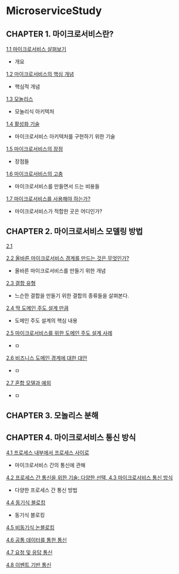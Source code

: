 # MicroserviceStudy



## CHAPTER 1. 마이크로서비스란?

[1.1 마이크로서비스 살펴보기](https://github.com/changuii/MicroserviceStudy/blob/main/chapter1/Preview.md)
- 개요

[1.2 마이크로서비스의 핵심 개념](https://github.com/changuii/MicroserviceStudy/blob/main/chapter1/KeyConcept.md)
- 핵심적 개념

[1.3 모놀리스](https://github.com/changuii/MicroserviceStudy/blob/main/chapter1/MonolithicArchitecture.md)
- 모놀리식 아키텍처

[1.4 활성화 기술](https://github.com/changuii/MicroserviceStudy/blob/main/chapter1/ActivationTechnology.md)
- 마이크로서비스 아키텍처를 구현하기 위한 기술

[1.5 마이크로서비스의 장점](https://github.com/changuii/MicroserviceStudy/blob/main/chapter1/Advantage.md)
- 장점들

[1.6 마이크로서비스의 고충](https://github.com/changuii/MicroserviceStudy/blob/main/chapter1/Difficulty.md)
- 마이크로서비스를 만들면서 드는 비용들

[1.7 마이크로서비스를 사용해야 하는가?](https://github.com/changuii/MicroserviceStudy/blob/main/chapter1/Suitable.md)
- 마이크로서비스가 적합한 곳은 어디인가?


## CHAPTER 2. 마이크로서비스 모델링 방법


[2.1]()

[2.2 올바른 마이크로서비스 경계를 만드는 것은 무엇인가?](https://github.com/changuii/MicroserviceStudy/blob/main/chapter2/Boundary.md)
- 올바른 마이크로서비스를 만들기 위한 개념

[2.3 결합 유형](https://github.com/changuii/MicroserviceStudy/blob/main/chapter2/CombinationType.md)
- 느슨한 결합을 만들기 위한 결합의 종류들을 살펴본다.  

[2.4 딱 도메인 주도 설계 만큼](https://github.com/changuii/MicroserviceStudy/blob/main/chapter2/DomainDrivenDesign.md)
- 도메인 주도 설계의 핵심 내용

[2.5 마이크로서비스를 위한 도메인 주도 설계 사례]()
- ㅁ
  
[2.6 비즈니스 도메인 경계에 대한 대안]()
- ㅁ
  
[2.7 혼합 모델과 예외]()
- ㅁ


## CHAPTER 3. 모놀리스 분해


## CHAPTER 4. 마이크로서비스 통신 방식


[4.1 프로세스 내부에서 프로세스 사이로](https://github.com/changuii/MicroserviceStudy/blob/main/chapter4/BetweenProcesses.md)
- 마이크로서비스 간의 통신에 관해

[4.2 프로세스 간 통신을 위한 기술: 다양한 선택, 4.3 마이크로서비스 통신 방식](https://github.com/changuii/MicroserviceStudy/blob/main/chapter4/CommunicationTechnology.md)
- 다양한 프로세스 간 통신 방법

[4.4 동기식 블로킹](https://github.com/changuii/MicroserviceStudy/blob/main/chapter4/SynchronousBlocking.md)
- 동기식 블로킹

[4.5 비동기식 논블로킹](https://github.com/changuii/MicroserviceStudy/blob/main/chapter4/AsynchronousNonblocking.md)

[4.6 공통 데이터를 통한 통신](https://github.com/changuii/MicroserviceStudy/blob/main/chapter4/CommonData.md)

[4.7 요청 및 응답 통신](https://github.com/changuii/MicroserviceStudy/blob/main/chapter4/RequestResponse.md)

[4.8 이벤트 기반 통신](https://github.com/changuii/MicroserviceStudy/blob/main/chapter4/EventDriven.md)